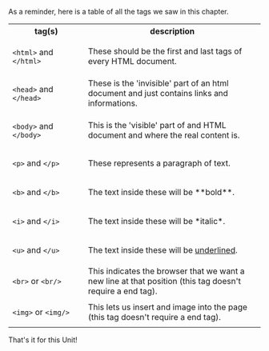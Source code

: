 As a reminder, here is a table of all the tags we saw in this chapter.


<table>

<tr>
<th width="30%"> tag(s) </th> <th> description </th>
</tr>

<tr> <td> 

`<html>` and `</html>`

</td> <td> These should be the first and last tags of every HTML document.</td> </tr>

<tr> <td> 

`<head>` and `</head>`

</td> <td> These is the 'invisible' part of an html document and just contains links and informations.</td> </tr>

<tr> <td> 

`<body>` and `</body>`

</td> <td> This is the 'visible' part of and HTML document and where the real content is.  </td> </tr>

<tr> <td> 

`<p>` and `</p>`

</td> <td> These represents a paragraph of text.  </td> </tr>


<tr> <td> 

`<b>` and `</b>`

</td> <td> The text inside these will be **bold**.  </td> </tr>

<tr> <td> 

`<i>` and `</i>`

</td> <td> The text inside these will be *italic*.  </td> </tr>

<tr> <td> 

`<u>` and `</u>`

</td> <td> The text inside these will be <u>underlined</u>.  </td> </tr>

<tr> <td> 

`<br>` or `<br/>`

</td> <td> This indicates the browser that we want a new line at that position (this tag doesn't require a end tag).  </td> </tr>

<tr> <td> 

`<img>` or `<img/>`

</td> <td> This lets us insert and image into the page (this tag doesn't require a end tag).  </td> </tr>




</table>


That's it for this Unit!